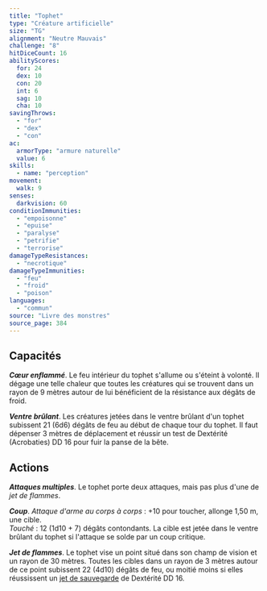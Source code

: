 ```yaml
---
title: "Tophet"
type: "Créature artificielle"
size: "TG"
alignment: "Neutre Mauvais"
challenge: "8"
hitDiceCount: 16
abilityScores:
  for: 24
  dex: 10
  con: 20
  int: 6
  sag: 10
  cha: 10
savingThrows: 
  - "for"
  - "dex"
  - "con"
ac: 
  armorType: "armure naturelle"
  value: 6
skills: 
  - name: "perception"
movement: 
  walk: 9
senses: 
  darkvision: 60
conditionImmunities: 
  - "empoisonne"
  - "epuise"
  - "paralyse"
  - "petrifie"
  - "terrorise"
damageTypeResistances: 
  - "necrotique"
damageTypeImmunities: 
  - "feu"
  - "froid"
  - "poison"
languages: 
  - "commun"
source: "Livre des monstres"
source_page: 384
---
```

## Capacités
_**Cœur enflammé**_. Le feu intérieur du tophet s'allume ou s'éteint à volonté. Il dégage une telle chaleur que toutes les créatures qui se trouvent dans un rayon de 9 mètres autour de lui bénéficient de la résistance aux dégâts de froid.

_**Ventre brûlant**_. Les créatures jetées dans le ventre brûlant d'un tophet subissent 21 (6d6) dégâts de feu au début de chaque tour du tophet. Il faut dépenser 3 mètres de déplacement et réussir un test de Dextérité (Acrobaties) DD 16 pour fuir la panse de la bête.

## Actions
_**Attaques multiples**_. Le tophet porte deux attaques, mais pas plus d'une de _jet de flammes_.

_**Coup**_. _Attaque d'arme au corps à corps_ : +10 pour toucher, allonge 1,50 m, une cible.  
_Touché_ : 12 (1d10 + 7) dégâts contondants. La cible est jetée dans le ventre brûlant du tophet si l'attaque se solde par un coup critique.

_**Jet de flammes**_. Le tophet vise un point situé dans son champ de vision et un rayon de 30 mètres. Toutes les cibles dans un rayon de 3 mètres autour de ce point subissent 22 (4d10) dégâts de feu, ou moitié moins si elles réussissent un [jet de sauvegarde](/utiliser-les-caracteristiques/#jets-de-sauvegarde) de Dextérité DD 16.
